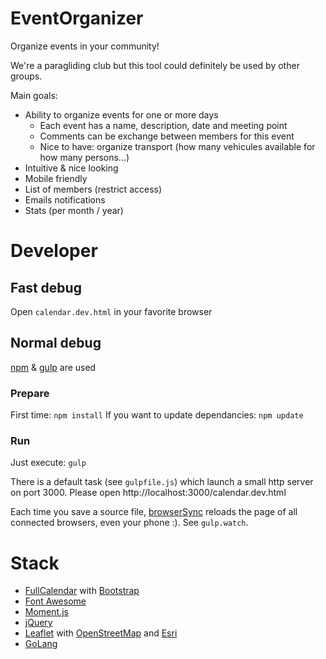 # EventOrganizer

Organize events in your community!

We're a paragliding club but this tool could definitely be used by other groups.

Main goals:
* Ability to organize events for one or more days
  * Each event has a name, description, date and meeting point
  * Comments can be exchange between members for this event
  * Nice to have: organize transport (how many vehicules available for how many persons...)
* Intuitive & nice looking
* Mobile friendly
* List of members (restrict access)
* Emails notifications
* Stats (per month / year)


# Developer

## Fast debug

Open `calendar.dev.html` in your favorite browser

## Normal debug

[npm](https://www.npmjs.com/) & [gulp](https://gulpjs.com/) are used

### Prepare

First time: `npm install`
If you want to update dependancies: `npm update`

### Run

Just execute: `gulp`


There is a default task (see `gulpfile.js`) which launch a small http server on port 3000.
Please open http://localhost:3000/calendar.dev.html

Each time you save a source file, [browserSync](https://www.browsersync.io) reloads the page of all connected browsers, even your phone :). See `gulp.watch`.



# Stack

* [FullCalendar](https://fullcalendar.io/) with [Bootstrap](https://getbootstrap.com)
* [Font Awesome](https://fontawesome.com/)
* [Moment.js](https://momentjs.com)
* [jQuery](https://jquery.com/)
* [Leaflet](https://leafletjs.com) with [OpenStreetMap](https://www.openstreetmap.org/about) and [Esri](https://esri.github.io/esri-leaflet/)
* [GoLang](https://golang.org/)
